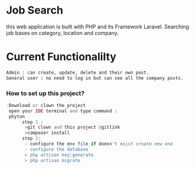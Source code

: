 # Job Search 
 this web application is built with PHP and its Framework Laravel.
 Searching job bases on category, location and company.
 
# Current Functionalilty 
```bash
Admin : can create, update, delete and their own post.
General user : no need to log in but can see all the company posts.
```
### How to set up this project?
```php
-Download or clown the project 
 open your IDE terminal and type command : 
 phyton
      step 1 :
       >git clown and this project @gitlink
       >composer install
      step 2:
       - configure the env file if doesn't exist create new one 
       - configure the database 
       > php artisan key:generate
       > php artisan migrate
       
```

